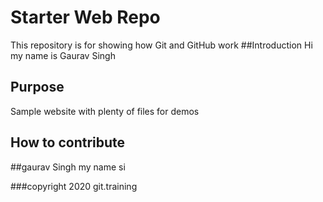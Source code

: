 # Starter Web Repo

This repository is for showing how Git and GitHub work
##Introduction
Hi my name is Gaurav Singh
## Purpose

Sample website with plenty of files for demos

## How to contribute

##gaurav Singh
my name si

###copyright
2020 git.training
